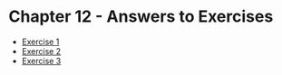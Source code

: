 # Chapter 12 - Answers to Exercises

* [Exercise 1](Ex__1_vbox_ubuntu.md)
* [Exercise 2](Ex__2_run_freedos.md)
* [Exercise 3](Ex__3_virtual_network.md)
